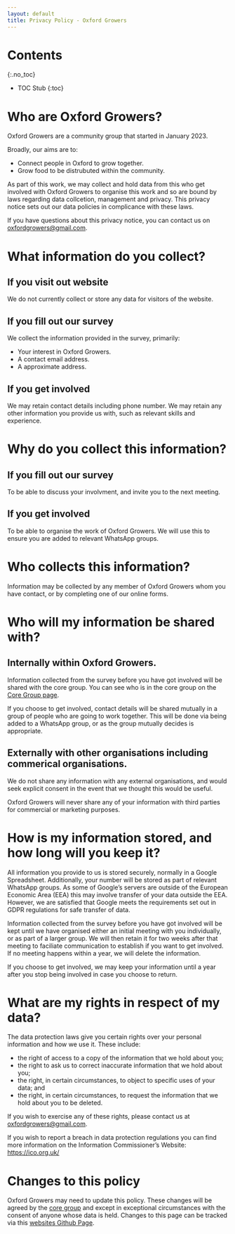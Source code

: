 ```yaml
---
layout: default
title: Privacy Policy - Oxford Growers
---
```


# Contents
{:.no_toc}

* TOC Stub
{:toc}

# Who are Oxford Growers?

Oxford Growers are a community group that started in January 2023.

Broadly, our aims are to:

 * Connect people in Oxford to grow together.
 * Grow food to be distrubuted within the community.

As part of this work, we may collect and hold data from this who get involved with Oxford Growers to organise this work and so are bound by laws regarding data collcetion, management and privacy. This privacy notice sets out our data policies in complicance with these laws.

If you have questions about this privacy notice, you can contact us on [oxfordgrowers@gmail.com](mailto:oxfordgrowers@gmail.com).

# What information do you collect?

## If you visit out website

We do not currently collect or store any data for visitors of the website.

## If you fill out our survey

We collect the information provided in the survey, primarily:

* Your interest in Oxford Growers.
* A contact email address.
* A approximate address.

## If you get involved

We may retain contact details including phone number. We may retain any other information you provide us with, such as relevant skills and experience.

# Why do you collect this information?

## If you fill out our survey

To be able to discuss your involvment, and invite you to the next meeting.

## If you get involved

To be able to organise the work of Oxford Growers. We will use this to ensure you are added to relevant WhatsApp groups.

# Who collects this information?

Information may be collected by any member of Oxford Growers whom you have contact, or by completing one of our online forms.

# Who will my information be shared with?

## Internally within Oxford Growers.

Information collected from the survey before you have got involved will be shared with the core group. You can see who is in the core group on the [Core Group page](core-group.html).

If you choose to get involved, contact details will be shared mutually in a group of people who are going to work together. This will be done via being added to a WhatsApp group, or as the group mutually decides is appropriate.

## Externally with other organisations including commerical organisations.

We do not share any information with any external organisations, and would seek explicit consent in the event that we thought this would be useful.

Oxford Growers will never share any of your information with third parties for commercial or marketing purposes.

# How is my information stored, and how long will you keep it?

All information you provide to us is stored securely, normally in a Google Spreadsheet. Additionally, your number will be stored as part of relevant WhatsApp groups. As some of Google’s servers are outside of the European Economic Area (EEA) this may involve transfer of your data outside the EEA. However, we are satisfied that Google meets the requirements set out in GDPR regulations for safe transfer of data.

Information collected from the survey before you have got involved will be kept until we have organised either an initial meeting with you individually, or as part of a larger group. We will then retain it for two weeks after that meeting to faciliate communication to establish if you want to get involved. If no meeting happens within a year, we will delete the information.

If you choose to get involved, we may keep your information until a year after you stop being involved in case you choose to return.

# What are my rights in respect of my data?

The data protection laws give you certain rights over your personal information and how we use it. These include:

* the right of access to a copy of the information that we hold about you;
* the right to ask us to correct inaccurate information that we hold about you;
* the right, in certain circumstances, to object to specific uses of your data; and
* the right, in certain circumstances, to request the information that we hold about you to be deleted.

If you wish to exercise any of these rights, please contact us at [oxfordgrowers@gmail.com](mailto:oxfordgrowers@gmail.com).

If you wish to report a breach in data protection regulations you can find more information on the Information Commissioner’s Website: https://ico.org.uk/

# Changes to this policy

Oxford Growers may need to update this policy. These changes will be agreed by the [core group](core-group.html) and except in exceptional circumstances with the consent of anyone whose data is held. Changes to this page can be tracked via this [websites Github Page](https://github.com/Oxford-Growers/oxford-growers.github.io).